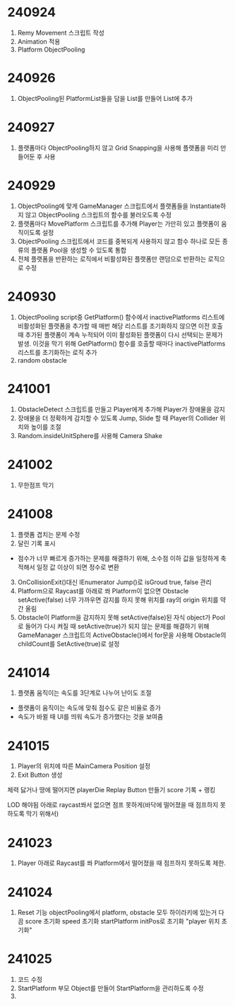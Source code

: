 # 240924
1. Remy Movement 스크립트 작성
2. Animation 적용
3. Platform ObjectPooling

# 240926
1. ObjectPooling된 PlatformList들을 담을 List를 만들어 List에 추가

# 240927
1. 플랫폼마다 ObjectPooling하지 않고 Grid Snapping을 사용해 플랫폼을 미리 만들어둔 후 사용

# 240929
1. ObjectPooling에 맞게 GameManager 스크립트에서 플랫폼들을 Instantiate하지 않고  ObjectPooling 스크립트의 함수를 불러오도록 수정
2. 플랫폼마다 MovePlatform 스크립트를 추가해 Player는 가만히 있고 플랫폼이 움직이도록 설정
3. ObjectPooling 스크립트에서 코드를 중복되게 사용하지 않고 함수 하나로 모든 종류의 플랫폼 Pool을 생성할 수 있도록 통합
4. 전체 플랫폼을 반환하는 로직에서 비활성화된 플랫폼만 랜덤으로 반환하는 로직으로 수정

# 240930
1. ObjectPooling script중 GetPlatform() 함수에서 inactivePlatforms 리스트에 비활성화된 플랫폼을 추가할 때 매번 해당 리스트를 초기화하지 않으면 이전 호출 때 추가된 플랫폼이 계속 누적되어 이미 활성화된 플랫폼이 다시 선택되는 문제가 발생. 이것을 막기 위해 GetPlatform() 함수를 호출할 때마다 inactivePlatforms 리스트를 초기화하는 로직 추가
2. random obstacle

# 241001
1. ObstacleDetect 스크립트를 만들고 Player에게 추가해 Player가 장애물을 감지
2. 장애물을 더 정확하게 감지할 수 있도록 Jump, Slide 할 때 Player의 Collider 위치와 높이를 조절
3. Random.insideUnitSphere를 사용해 Camera Shake

# 241002
1. 무한점프 막기

# 241008
1. 플랫폼 겹치는 문제 수정
2. 달린 기록 표시
- 점수가 너무 빠르게 증가하는 문제를 해결하기 위해, 소수점 이하 값을 일정하게 축적해서 일정 값 이상이 되면 정수로 변환
3. OnCollisionExit()대신 IEnumerator Jump()로 isGroud true, false 관리
4. Platform으로 Raycast를 아래로 쏴 Platform이 없으면 Obstacle setActive(false)
너무 가까우면 감지를 하지 못해 위치를 ray의 origin 위치를 약간 올림
5. Obstacle이 Platform을 감지하지 못해 setActive(false)된 자식 object가 Pool로 들어가 다시 켜질 때 setActive(true)가 되지 않는 문제를 해결하기 위해 GameManager 스크립트의 ActiveObstacle()에서 for문을 사용해 Obstacle의 childCount를 SetActive(true)로 설정

# 241014
1. 플랫폼 움직이는 속도를 3단계로 나누어 난이도 조절
- 플랫폼이 움직이는 속도에 맞춰 점수도 같은 비율로 증가
- 속도가 바뀔 때 UI를 띄워 속도가 증가했다는 것을 보여줌

# 241015
1. Player의 위치에 따른 MainCamera Position 설정
2. Exit Button 생성

체력 닳거나 땅에 떨어지면 playerDie
Replay Button 만들기
score 기록 + 랭킹

LOD 해야됨
아래로 raycast쏴서 없으면 점프 못하게(바닥에 떨어졌을 때 점프하지 못하도록 막기 위해서)

# 241023
1. Player 아래로 Raycast를 쏴 Platform에서 떨어졌을 때 점프하지 못하도록 제한.

# 241024
1. Reset 기능
objectPooling에서 platform, obstacle 모두 하이라키에 있는거 다 끔
score 초기화
speed 초기화
startPlatform initPos로 초기화
"player 위치 초기화"

# 241025
1. 코드 수정
2. StartPlatform 부모 Object를 만들어 StartPlatform을 관리하도록 수정
3. 